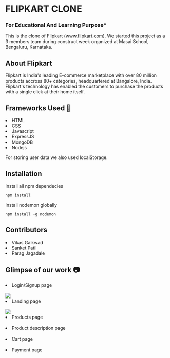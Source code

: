 # FLIPKART CLONE

### For Educational And Learning Purpose*

This is the clone of Flipkart (www.flipkart.com). We started this project as a 3 members team during construct week organized at Masai School, Bengaluru, Karnataka.

## About Flipkart
Flipkart is India's leading E-commerce marketplace with over 80 million products accross 80+ categories, headquartered at Bangalore, India. Flipkart's technology has enabled the customers to purchase the products with a single click at their home itself.

## Frameworks Used 🌟
<li>HTML</li>
<li>CSS</li>
<li>Javascript</li>
<li>ExpressJS</li>
<li>MongoDB</li>
<li>Nodejs</li>

For storing user data we also used localStorage.



## Installation

Install all npm dependecies

```console
npm install
```

Install nodemon globally

```console
npm install -g nodemon
```

## Contributors
<li>Vikas Gaikwad</li>
<li>Sanket Patil</li>
<li>Parag Jagadale</li>

## Glimpse of our work 📷
<li>Login/Signup page</li>
<br>
<img src="http://qatechhub.com/wp-content/uploads/2017/04/Flipkart_login_page.png"></img>
<li>Landing page</li>
<br>
<img src="https://i.gadgets360cdn.com/large/flipkart_superr_sale_1535179029617.jpg"></img>
<li>Products page</li>
<br>
<img src=""></img>
<li>Product description page</li>
<br>
<img src=""></img>
<li>Cart page</li>
<br>
<img src=""></img>
<li>Payment page</li>
<br>
<img src=""></img>
